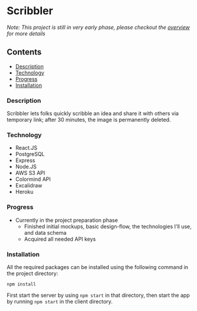 # Scribbler

*Note: This project is still in very early phase, please checkout the [overview](docs/overview.md) for more details*

## Contents

  - [Description](#description)
  - [Technology](#technology)
  - [Progress](#progress)
  - [Installation](#installation)


### Description

Scribbler lets folks quickly scribble an idea and share it with others via temporary link; after 30 minutes, the image is permanently deleted.

### Technology

- React.JS 
- PostgreSQL
- Express
- Node.JS
- AWS S3 API
- Colormind API
- Excalidraw
- Heroku


### Progress

- Currently in the project preparation phase
  - Finished initial mockups, basic design-flow, the technologies I'll use, and data schema
  - Acquired all needed API keys

### Installation

All the required packages can be installed using the following command in the project directory:
```
npm install
```

First start the server by using `npm start` in that directory, then start the app by running `npm start` in the client directory.

